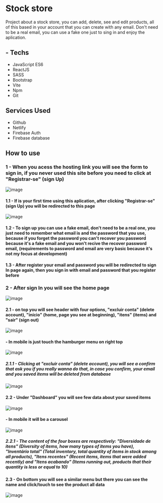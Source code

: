 # Stock store

Project about a stock store, you can add, delete, see and edit products, all of this based in your account that you can create with any email. Don't need to be a 
real email, you can use a fake one just to sing in and enjoy the aplication.

## - Techs

- JavaScript ES6
- ReactJS
- SASS
- Bootstrap
- Vite
- Npm
- Git

## Services Used

- Github
- Netlify
- Firebase Auth
- Firebase database

## How to use

### 1 - When you acess the hosting link you will see the form to sign in, if you never used this site before you need to click at "Registrar-se" (sign Up)

![image](https://github.com/Jvcgoncalves/stock-manager/assets/127047416/86dc0528-cabf-482e-99a5-82c6b7ce8a44)

#### 1.1 - If is your first time using this aplication, after clicking "Registrar-se" (sign Up) you will be redirected to this page

![image](https://github.com/Jvcgoncalves/stock-manager/assets/127047416/b888da8a-1af5-4431-8ef1-c790937106d9)

#### 1.2 - To sign up you can use a fake email, don't need to be a real one, you just need to remember what email is and the password that you use, because if you forget the password you can't recover you password because it's a fake email and you won't recive the recover password email, (requirements to password and email are very basic because it's not my focus at development)
#### 1.3 - After register your email and password you will be redirected to sign In page again, then you sign in with email and password that you register before

### 2 - After sign In you will see the home page

![image](https://github.com/Jvcgoncalves/stock-manager/assets/127047416/16f8e420-330c-4ee2-95e7-3abdfb9cec49)

#### 2.1 - on top you will see header with four options, "excluir conta" (delete account), "início" (home, page you see at beginning), "itens" (items) and "sair" (sign out)

![image](https://github.com/Jvcgoncalves/stock-manager/assets/127047416/dcdb2d40-0400-46ff-ab31-f567b07309c6)

#### - In mobile is just touch the hamburger menu on right top

![image](https://github.com/Jvcgoncalves/stock-manager/assets/127047416/594687d4-634d-4446-a8aa-073cad3551d0)

##### 2.1.1 - Clicking at "excluir conta" (delete account), you will see a confirm that ask you if you really wanna do that, in case you confirm, your email and you saved items  will be deleted from database

![image](https://github.com/Jvcgoncalves/stock-manager/assets/127047416/e7966803-e0ee-4edc-a903-dbf2da83bfd0)

#### 2.2 - Under "Dashboard" you will see few data about your saved items 

![image](https://github.com/Jvcgoncalves/stock-manager/assets/127047416/fc4e4a61-aadc-4e15-8b5c-390af091232f)

#### - In mobile it will be a carousel 

![image](https://github.com/Jvcgoncalves/stock-manager/assets/127047416/3b8a4cb0-e1cb-4757-b802-a1763a1073ce)

##### 2.2.1 - The content of the four boxes are respectively: "Diversidade de itens" (Diversity of items, how many types of items you have), "Inventário total" (Total inventory, total quantity of items in stock among all products), "Itens recentes" (Recent items, items that were added recently) and "Itens acabando" (Items running out, products that their quantity is less or equal to 10)

#### 2.3 - On bottom you will see a similar menu but there you can see the name and click/touch to see the product all data

![image](https://github.com/Jvcgoncalves/stock-manager/assets/127047416/2d7d8205-1489-490a-bc26-3da82caf52d2)



